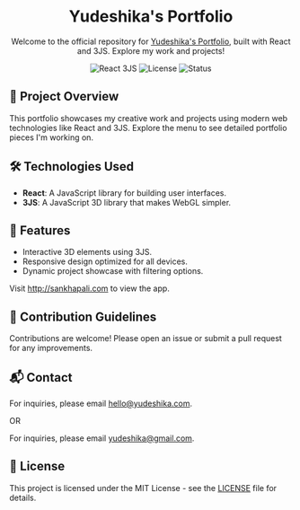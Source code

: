 <h1 align="center">Yudeshika's Portfolio</h1>

<p align="center">
  Welcome to the official repository for <a href="https://yudeshika.com">Yudeshika's Portfolio</a>, built with React and 3JS. Explore my work and projects!
</p>

<p align="center">
  <img src="https://img.shields.io/badge/React-3JS-blue" alt="React 3JS">
  <img src="https://img.shields.io/github/license/Yudeshika/yudeshika-portfolio" alt="License">
  <img src="https://img.shields.io/badge/Status-In%20Development-yellow" alt="Status">
</p>

## 🚀 Project Overview

This portfolio showcases my creative work and projects using modern web technologies like React and 3JS. Explore the menu to see detailed portfolio pieces I'm working on.

## 🛠️ Technologies Used

<ul>
  <li><strong>React</strong>: A JavaScript library for building user interfaces.</li>
  <li><strong>3JS</strong>: A JavaScript 3D library that makes WebGL simpler.</li>
</ul>

## 📸 Features

<ul>
  <li>Interactive 3D elements using 3JS.</li>
  <li>Responsive design optimized for all devices.</li>
  <li>Dynamic project showcase with filtering options.</li>
</ul>

<p>Visit <a href="http://sankhapali.com">http://sankhapali.com</a> to view the app.</p>

## 🔧 Contribution Guidelines

<p>Contributions are welcome! Please open an issue or submit a pull request for any improvements.</p>

## 📬 Contact

<p>For inquiries, please email <a href="mailto:hello@yudeshika.com">hello@yudeshika.com</a>.</p>
OR
<p>For inquiries, please email <a href="mailto:yudeshika@gmail.com">yudeshika@gmail.com</a>.</p>

## 📄 License

<p>This project is licensed under the MIT License - see the <a href="LICENSE">LICENSE</a> file for details.</p>
